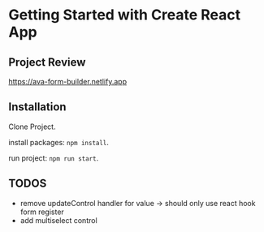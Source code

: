 # Getting Started with Create React App

## Project Review

https://ava-form-builder.netlify.app

## Installation

Clone Project.

install packages: `npm install`.

run project: `npm run start`.

## TODOS

- remove updateControl handler for value -> should only use react hook form register
- add multiselect control
